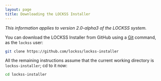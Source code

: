 ```yaml
---
layout: page
title: Downloading the LOCKSS Installer
---
```


*This information applies to version 2.0-alpha3 of the LOCKSS system.*

You can download the LOCKSS Installer from GitHub using a [Git](git) command, as the `lockss` user:

```bash
git clone https://github.com/lockss/lockss-installer
```

All the remaining instructions assume that the current working directory is `lockss-installer`;  cd to it now:

```bash
cd lockss-installer
```
